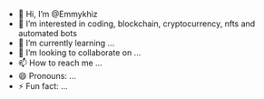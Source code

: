 - 👋 Hi, I’m @Emmykhiz
- 👀 I’m interested in coding, blockchain, cryptocurrency, nfts and automated bots
- 🌱 I’m currently learning ...
- 💞️ I’m looking to collaborate on ...
- 📫 How to reach me ...
- 😄 Pronouns: ...
- ⚡ Fun fact: ...

<!---
Emmykhiz/Emmykhiz is a ✨ special ✨ repository because its `README.md` (this file) appears on your GitHub profile.
You can click the Preview link to take a look at your changes.
--->
